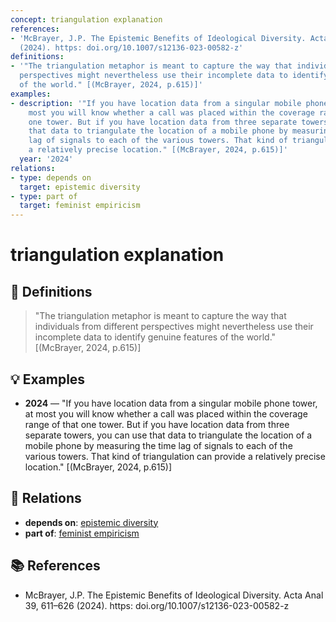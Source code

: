 ```yaml
---
concept: triangulation explanation
references:
- 'McBrayer, J.P. The Epistemic Benefits of Ideological Diversity. Acta Anal 39, 611–626
  (2024). https: doi.org/10.1007/s12136-023-00582-z'
definitions:
- '"The triangulation metaphor is meant to capture the way that individuals from different
  perspectives might nevertheless use their incomplete data to identify genuine features
  of the world." [(McBrayer, 2024, p.615)]'
examples:
- description: '"If you have location data from a singular mobile phone tower, at
    most you will know whether a call was placed within the coverage range of that
    one tower. But if you have location data from three separate towers, you can use
    that data to triangulate the location of a mobile phone by measuring the time
    lag of signals to each of the various towers. That kind of triangulation can provide
    a relatively precise location." [(McBrayer, 2024, p.615)]'
  year: '2024'
relations:
- type: depends on
  target: epistemic diversity
- type: part of
  target: feminist empiricism
---
```


# triangulation explanation

## 📖 Definitions

> "The triangulation metaphor is meant to capture the way that individuals from different perspectives might nevertheless use their incomplete data to identify genuine features of the world." [(McBrayer, 2024, p.615)]

## 💡 Examples

- **2024** — "If you have location data from a singular mobile phone tower, at most you will know whether a call was placed within the coverage range of that one tower. But if you have location data from three separate towers, you can use that data to triangulate the location of a mobile phone by measuring the time lag of signals to each of the various towers. That kind of triangulation can provide a relatively precise location." [(McBrayer, 2024, p.615)]

## 🔗 Relations

- **depends on**: [epistemic diversity](./epistemic-diversity.md)
- **part of**: [feminist empiricism](./feminist-empiricism.md)

## 📚 References

- McBrayer, J.P. The Epistemic Benefits of Ideological Diversity. Acta Anal 39, 611–626 (2024). https: doi.org/10.1007/s12136-023-00582-z

